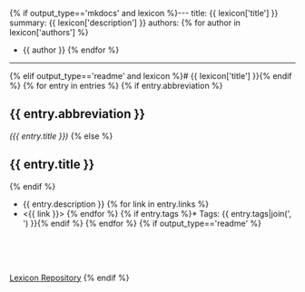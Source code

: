 {% if output_type=='mkdocs' and lexicon %}---
title: {{ lexicon['title'] }}
summary: {{ lexicon['description'] }}
authors: {% for author in lexicon['authors'] %}
  - {{ author }}
{% endfor %}
---
{% elif output_type=='readme' and lexicon %}# {{ lexicon['title'] }}{% endif %}
{% for entry in entries %}
{% if entry.abbreviation %}
## **{{ entry.abbreviation }}**
*({{ entry.title }})*
{% else %}
## **{{ entry.title }}**
{% endif %}
* {{ entry.description }}
{% for link in entry.links %}
* <{{ link }}>
{% endfor %}
{% if entry.tags %}* Tags: {{ entry.tags|join(', ') }}{% endif %}
{% endfor %}
{% if output_type=='readme' %}
</br>
</br>
</br>

[Lexicon Repository](https://github.com/technopreneurG/lexicon)
{% endif %}
